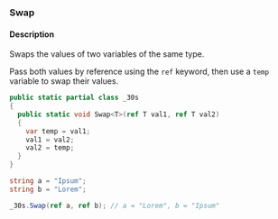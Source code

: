 ### Swap

#### Description
Swaps the values of two variables of the same type.

Pass both values by reference using the `ref` keyword, then use a `temp` variable to swap their values.

```csharp
public static partial class _30s 
{
  public static void Swap<T>(ref T val1, ref T val2) 
  {
    var temp = val1;
    val1 = val2;
    val2 = temp;
  }
}
```

```csharp
string a = "Ipsum";
string b = "Lorem";

_30s.Swap(ref a, ref b); // a = "Lorem", b = "Ipsum"
```

